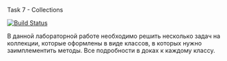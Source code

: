 Task 7 - Collections

[![Build Status](https://travis-ci.com/itmo-java-basics-2020/task7-collections.svg?branch=master)](https://travis-ci.com/itmo-java-basics-2020/task7-collections)

В данной лабораторной работе необходимо решить несколько задач на коллекции, которые оформлены в виде классов, в которых нужно заимплементить методы. Все подробности в доках к каждому классу.
